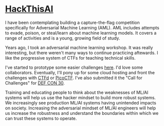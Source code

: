 # [HackThisAI](https://github.com/JosephTLucas/HackThisAI)

I have been contemplating building a capture-the-flag competition specifically for Adversarial Machine Learning (AML). AML includes attempts to evade, poison, or steal/learn about machine learning models. It covers a range of activities and is a young, growing field of study.

Years ago, I took an adversarial machine learning workshop. It was really interesting, but there weren't many ways to continue practicing aftewards. I like the progressive system of CTFs for teaching technical skills.

I've started to prototype some easier challenges [here](https://github.com/JosephTLucas/HackThisAI). I'd love some collaborators. Eventually, I'll pony up for some cloud hosting and front the challenges with [CTFd](https://ctfd.io/) or [PicoCTF](https://picoctf.org/). I've also submitted it the "Call for Challenges" for [DEF CON 30](https://defcon.org/).

Training and educating people to think about the weaknesses of ML/AI systems will help us use the hacker mindset to build more robust systems. We increasingly see production ML/AI systems having unintended impacts on society. Increasing the adversarial mindset of ML/AI engineers will help us increase the robustness and understand the boundaries within which we can trust these systems to operate.
